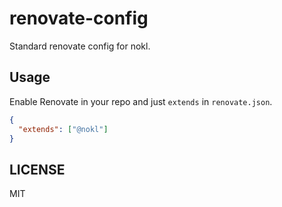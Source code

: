 # renovate-config

Standard renovate config for nokl.

## Usage

Enable Renovate in your repo and just `extends` in `renovate.json`.

```json
{
  "extends": ["@nokl"]
}
```

## LICENSE

MIT

